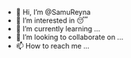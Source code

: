 - 👋 Hi, I’m @SamuReyna
- 👀 I’m interested in 😴
- 🌱 I’m currently learning ...
- 💞️ I’m looking to collaborate on ...
- 📫 How to reach me ...

<!---
SamuReyna/SamuReyna is a ✨ special ✨ repository because its `README.md` (this file) appears on your GitHub profile.
You can click the Preview link to take a look at your changes.
--->
